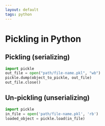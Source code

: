```yaml
---
layout: default
tags: python
---
```


# Pickling in Python  

## Pickling (serializing) 
```python
import pickle
out_file = open("path/file-name.pkl", "wb")
pickle.dump(object_to_pickle, out_file)
out_file.close()
```

## Un-pickling (unserializing) 

```python
import pickle
in_file = open('path/file-name.pkl', 'rb')
loaded_object = pickle.load(in_file) 
```
